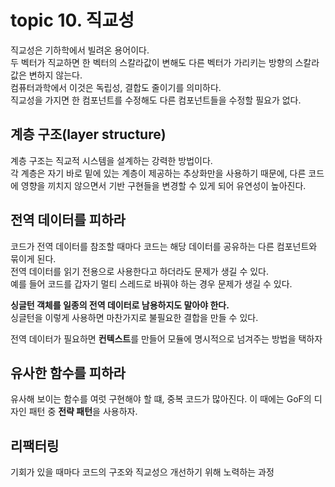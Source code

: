 # topic 10. 직교성

직교성은 기하학에서 빌려온 용어이다. <br />
두 벡터가 직교하면 한 벡터의 스칼라값이 변해도 다른 벡터가 가리키는 방향의 스칼라 값은 변하지 않는다. <br />
컴퓨터과학에서 이것은 독립성, 결합도 줄이기를 의미하다. <br />
직교성을 가지면 한 컴포넌트를 수정해도 다른 컴포넌트들을 수정할 필요가 없다.

## 계층 구조(layer structure)

계층 구조는 직교적 시스템을 설계하는 강력한 방법이다. <br />
각 계층은 자기 바로 밑에 있는 계층이 제공하는 추상화만을 사용하기 때문에, 다른 코드에 영향을 끼치지 않으면서 기반 구현들을 변경할 수 있게 되어 유연성이 높아진다.

## 전역 데이터를 피하라

코드가 전역 데이터를 참조할 때마다 코드는 해당 데이터를 공유하는 다른 컴포넌트와 묶이게 된다. <br />
전역 데이터를 읽기 전용으로 사용한다고 하더라도 문제가 생길 수 있다. <br />
예를 들어 코드를 갑자기 멀티 스레드로 바꿔야 하는 경우 문제가 생길 수 있다.

**싱글턴 객체를 일종의 전역 데이터로 남용하지도 말아야 한다.** <br />
싱글턴을 이렇게 사용하면 마찬가지로 불필요한 결합을 만들 수 있다.

전역 데이터가 필요하면 **컨텍스트**를 만들어 모듈에 명시적으로 넘겨주는 방법을 택하자

## 유사한 함수를 피하라

유사해 보이는 함수를 여럿 구현해야 할 떄, 중복 코드가 많아진다.
이 때에는 GoF의 디자인 패턴 중 **전략 패턴**을 사용하자.

## 리팩터링

기회가 있을 때마다 코드의 구조와 직교성으 개선하기 위해 노력하는 과정
